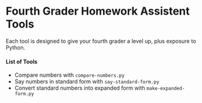 # Fourth Grader Homework Assistent Tools

Each tool is designed to give your fourth grader a level up, plus exposure to Python.

#### List of Tools
- Compare numbers with `compare-numbers.py`
- Say numbers in standard form with `say-standard-form.py`
- Convert standard numbers into expanded form with `make-expanded-form.py`
